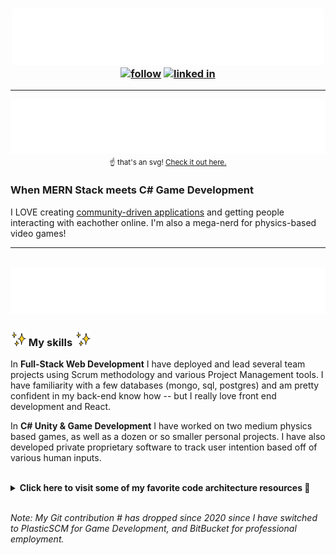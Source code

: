 <!-- 
    SVG's created by Sakiskid with help from https://www.css-tricks.com.

-->


<h3 float="left" align="center">
    <img src="./svg/intro.svg" width="500">
    <br>
    <a href="https://github.com/sakiskid"><img alt="follow" title="Follow on GitHub" src="https://img.shields.io/github/followers/Sakiskid?color=236ad3&labelColor=1155ba&style=for-the-badge&logo=github&label=Follow"/></a>
    <a href="https://www.linkedin.com/in/tyler-smith-atx/"> <img alt="linked in" title="Visit Linked In" src="https://img.shields.io/badge/-gray?style=for-the-badge&logo=linkedin&labelColor=gray&label=LinkedIn"></a>
</h3>

<hr>

<div align="center">

[![Tyler Smith's Portfolio](./svg/projects.svg)](https://sakiskid.github.io/tyler-smith-portfolio/)<br><small>☝ that's an svg! [Check it out here.](https://codepen.io/sakiskid-the-lessful/pen/PomyZMe)</small>

</div>

<h3>
    When MERN Stack meets C# Game Development
</h3>

<p>

I LOVE creating [community-driven applications](https://off-your-chest.herokuapp.com) and getting people interacting with eachother online. I'm also a mega-nerd for physics-based video games! 

</p>

<hr>

<br>

<div align="center">
    <img src="./svg/learn.svg">
</div>

<!-- ABOUT MY SKILLS -->
<h3>
    <img src="./svg/sparkles.gif" width="25">
        My skills 
    <img src="./svg/sparkles.gif" width="25">
</h3>
<p>
    In <b>Full-Stack Web Development</b> I have deployed and lead several team projects using Scrum methodology and various Project Management tools. I have familiarity with a few databases (mongo, sql, postgres) and am pretty confident in my back-end know how -- but I really love front end development and React.
</p>
<p>
    In <b>C# Unity & Game Development</b> I have worked on two medium physics based games, as well as a dozen or so smaller personal projects. I have also developed private proprietary software to track user intention based off of various human inputs.
</p>

<br>

<details><summary><b>Click here to visit some of my favorite code architecture resources 🎁</b></summary>
    <br>
    <a href="https://refactoring.guru/">Refactoring.guru</a> - I use this all the time for patterns I need help understanding. Contains the GoF's patterns explained and examples of them for lots of languages, and contains common code smells to avoid.
    <br>
    <br>
    <a href="https://gameprogrammingpatterns.com/">Game Programming Patterns</a> - Rob Nystrom's FREE(😱) book about game programming patterns. Tweaks a lot of the GoF's patterns for game development.
</details>

<br>

*Note: My Git contribution # has dropped since 2020 since I have switched to PlasticSCM for Game Development, and BitBucket for professional employment.*






<!-- Typing SVG by DenverCoder1 - https://github.com/DenverCoder1/readme-typing-svg -->
<!-- <p align="center">
  <a href="https://github.com/DenverCoder1/readme-typing-svg"><img src="https://readme-typing-svg.herokuapp.com/?lines=Full-stack%20web%20and%20app%20developer;Self-taught%20UI%2FUX%20Designer;10%2B%20years%20of%20coding%20experience;Always%20learning%20new%20things&center=true&width=380&height=45"></a>
</p> -->

<!-- Badges template - https://github.com/badges/shields -->
<!-- YouTube Stats - https://github.com/DenverCoder1/github-readme-youtube-stats -->
<!-- View counter - https://github.com/DenverCoder1/Simple-View-Counter -->


<!-- <img align="center" src="https://cr-ss-service.azurewebsites.net/api/ScreenShot?widget=summary&username=Sakiskid&show-avatar=false&branding=false&width=240&"> -->
